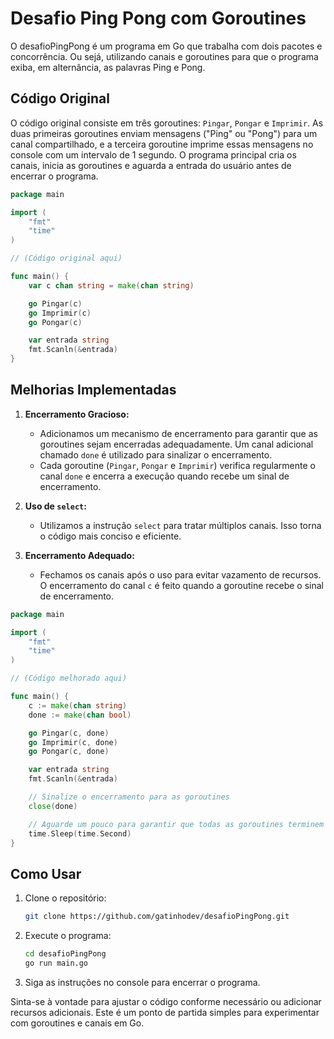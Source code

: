 # Desafio Ping Pong com Goroutines

O desafioPingPong é um programa em Go que trabalha com dois pacotes e concorrência. Ou sejá, utilizando canais e goroutines para que o programa exiba, em alternância, as palavras Ping e Pong.

## Código Original

O código original consiste em três goroutines: `Pingar`, `Pongar` e `Imprimir`. As duas primeiras goroutines enviam mensagens ("Ping" ou "Pong") para um canal compartilhado, e a terceira goroutine imprime essas mensagens no console com um intervalo de 1 segundo. O programa principal cria os canais, inicia as goroutines e aguarda a entrada do usuário antes de encerrar o programa.

```go
package main

import (
	"fmt"
	"time"
)

// (Código original aqui)

func main() {
	var c chan string = make(chan string)

	go Pingar(c)
	go Imprimir(c)
	go Pongar(c)

	var entrada string
	fmt.Scanln(&entrada)
}
```

## Melhorias Implementadas

1. **Encerramento Gracioso:**
    - Adicionamos um mecanismo de encerramento para garantir que as goroutines sejam encerradas adequadamente. Um canal adicional chamado `done` é utilizado para sinalizar o encerramento.
    - Cada goroutine (`Pingar`, `Pongar` e `Imprimir`) verifica regularmente o canal `done` e encerra a execução quando recebe um sinal de encerramento.

2. **Uso de `select`:**
    - Utilizamos a instrução `select` para tratar múltiplos canais. Isso torna o código mais conciso e eficiente.

3. **Encerramento Adequado:**
    - Fechamos os canais após o uso para evitar vazamento de recursos. O encerramento do canal `c` é feito quando a goroutine recebe o sinal de encerramento.

```go
package main

import (
	"fmt"
	"time"
)

// (Código melhorado aqui)

func main() {
	c := make(chan string)
	done := make(chan bool)

	go Pingar(c, done)
	go Imprimir(c, done)
	go Pongar(c, done)

	var entrada string
	fmt.Scanln(&entrada)

	// Sinalize o encerramento para as goroutines
	close(done)

	// Aguarde um pouco para garantir que todas as goroutines terminem
	time.Sleep(time.Second)
}
```

## Como Usar

1. Clone o repositório:
   ```bash
   git clone https://github.com/gatinhodev/desafioPingPong.git
   ```

2. Execute o programa:
   ```bash
   cd desafioPingPong
   go run main.go
   ```

3. Siga as instruções no console para encerrar o programa.

Sinta-se à vontade para ajustar o código conforme necessário ou adicionar recursos adicionais. Este é um ponto de partida simples para experimentar com goroutines e canais em Go.